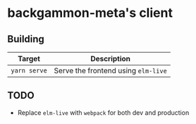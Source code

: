 backgammon-meta's client
========================

## Building
| Target       | Description                           |
| ------------ | ------------------------------------- |
| `yarn serve` | Serve the frontend using `elm-live`   |

## TODO
- Replace `elm-live` with `webpack` for both dev and production
